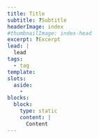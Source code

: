 ```yaml
---
title: Title
subtitle: ?Subtitle
headerImage: index
#thumbnailImage: index-head
excerpt: ?Excerpt
lead: |
  lead
tags: 
  - tag
template: 
slots: 
  aside:
    - 
blocks: 
  block:
    type: static
    content: |
      Content
---
```

